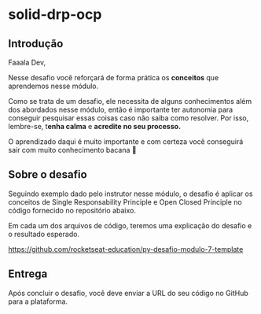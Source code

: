 # solid-drp-ocp

## Introdução

Faaala Dev,

Nesse desafio você reforçará de forma prática os **conceitos** que aprendemos nesse módulo.

Como se trata de um desafio, ele necessita de alguns conhecimentos além dos abordados nesse módulo, então é importante ter autonomia para conseguir pesquisar essas coisas caso não saiba como resolver. Por isso, lembre-se, t**enha calma** e **acredite no seu processo.**

O aprendizado daqui é muito importante e com certeza você conseguirá sair com muito conhecimento bacana 💜

## Sobre o desafio

Seguindo exemplo dado pelo instrutor nesse módulo, o desafio é aplicar os conceitos de Single Responsability Principle e Open Closed Principle no código fornecido no repositório abaixo.

Em cada um dos arquivos de código, teremos uma explicação do desafio e o resultado esperado.

https://github.com/rocketseat-education/py-desafio-modulo-7-template

## Entrega

Após concluir o desafio, você deve enviar a URL do seu código no GitHub para a plataforma.